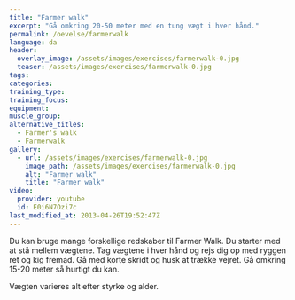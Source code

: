 ```yaml
---
title: "Farmer walk"
excerpt: "Gå omkring 20-50 meter med en tung vægt i hver hånd."
permalink: /oevelse/farmerwalk
language: da
header:
  overlay_image: /assets/images/exercises/farmerwalk-0.jpg
  teaser: /assets/images/exercises/farmerwalk-0.jpg
tags:
categories:
training_type: 
training_focus: 
equipment:
muscle_group:
alternative_titles:
  - Farmer's walk
  - Farmerwalk
gallery:
  - url: /assets/images/exercises/farmerwalk-0.jpg
    image_path: /assets/images/exercises/farmerwalk-0.jpg
    alt: "Farmer walk"
    title: "Farmer walk"
video:
  provider: youtube
  id: E0i6N7Ozi7c
last_modified_at: 2013-04-26T19:52:47Z
---
```


Du kan bruge mange forskellige redskaber til Farmer Walk. Du starter med at stå mellem vægtene. Tag vægtene i hver hånd og rejs dig op med ryggen ret og kig fremad. Gå med korte skridt og husk at trække vejret. Gå omkring 15-20 meter så hurtigt du kan.

Vægten varieres alt efter styrke og alder.
